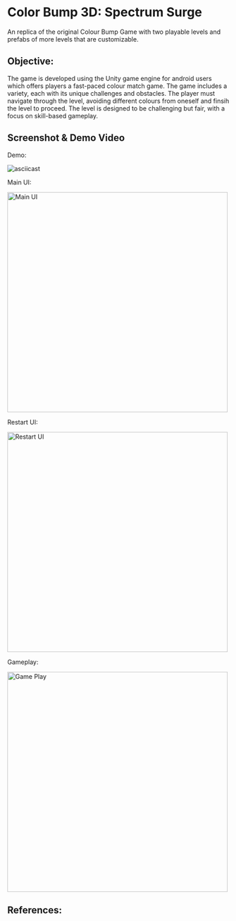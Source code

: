 # Color Bump 3D: Spectrum Surge
An replica of the original Colour Bump Game with two playable levels and prefabs of more levels that are customizable.

Objective:
--------------
The game is developed using the Unity game engine for android users which offers players a fast-paced colour match game. The game includes a variety, each with its unique challenges and obstacles. The player must navigate through the level, avoiding different colours from oneself and finsih the level to proceed. The level is designed to be challenging but fair, with a focus on skill-based gameplay.	


Screenshot & Demo Video
-----------------------
Demo:

![asciicast](DemoImgs/ColourBumpRep.gif)

Main UI:

<img alt="Main UI" src="https://github.com/Davidskumar/ColourBumpRep/blob/main/DemoImgs/UIStart.png" width="500"/>

Restart UI:

<img alt="Restart UI" src="https://github.com/Davidskumar/ColourBumpRep/blob/main/DemoImgs/Restart.png" width="500"/>

Gameplay:

<img alt="Game Play" src="https://github.com/Davidskumar/ColourBumpRep/blob/main/DemoImgs/GamePlay.png" width="500"/>

References:
---------------
